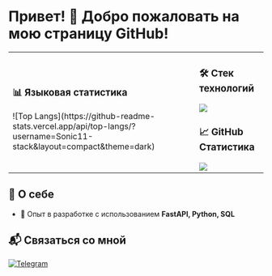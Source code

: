 # Привет! 👋 Добро пожаловать на мою страницу GitHub!

<table>
  <tr>
    <td>

  <h3>📊 Языковая статистика</h3>
![Top Langs](https://github-readme-stats.vercel.app/api/top-langs/?username=Sonic11-stack&layout=compact&theme=dark)



 </td>
 <td>


  <h3>🛠️ Стек технологий</h3>
  <img src="https://skillicons.dev/icons?i=fastapi,python,postgres,html,css&theme=dark" />

  <h3>📈 GitHub Статистика</h3>
  <img src="https://github-readme-stats.vercel.app/api?username=Sonic11-stack&show_icons=true&theme=dark&count_private=true" />

  </td>
  </tr>
</table>

## 📌 О себе

- 🎯 Опыт в разработке с использованием **FastAPI, Python, SQL**

## 📬 Связаться со мной

[![Telegram](https://img.shields.io/badge/Telegram-%40Мой_ТГ-0088cc?style=flat&logo=telegram&logoColor=white)](https://t.me/Fetyper)
